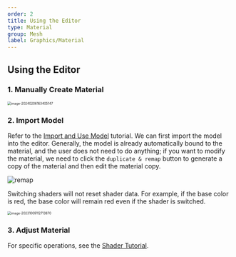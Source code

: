 ```yaml
---
order: 2
title: Using the Editor
type: Material
group: Mesh
label: Graphics/Material
---
```


## Using the Editor

### 1. Manually Create Material

<img src="https://gw.alipayobjects.com/zos/OasisHub/b01b0ee2-317e-4acb-8c2f-e07736179d67/image-20240206163405147.png" alt="image-20240206163405147" style="zoom:50%;" />

### 2. Import Model

Refer to the [Import and Use Model](/en/docs/graphics/model/use/) tutorial. We can first import the model into the editor. Generally, the model is already automatically bound to the material, and the user does not need to do anything; if you want to modify the material, we need to click the `duplicate & remap` button to generate a copy of the material and then edit the material copy.

<img src="https://gw.alipayobjects.com/zos/OasisHub/1f5caa3a-bc01-419f-83c0-dd0ef12692bf/remap.gif" alt="remap" style="zoom:100%;" />

Switching shaders will not reset shader data. For example, if the base color is red, the base color will remain red even if the shader is switched.

<img src="https://gw.alipayobjects.com/zos/OasisHub/b3724c3e-e8d9-43af-91c8-c6a80cd027f9/image-20231009112713870.png" alt="image-20231009112713870" style="zoom:50%;" />

### 3. Adjust Material

For specific operations, see the [Shader Tutorial](/en/docs/graphics/shader/intro/).

